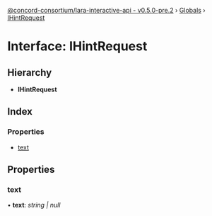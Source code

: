 [@concord-consortium/lara-interactive-api - v0.5.0-pre.2](../README.md) › [Globals](../globals.md) › [IHintRequest](ihintrequest.md)

# Interface: IHintRequest

## Hierarchy

* **IHintRequest**

## Index

### Properties

* [text](ihintrequest.md#text)

## Properties

###  text

• **text**: *string | null*
